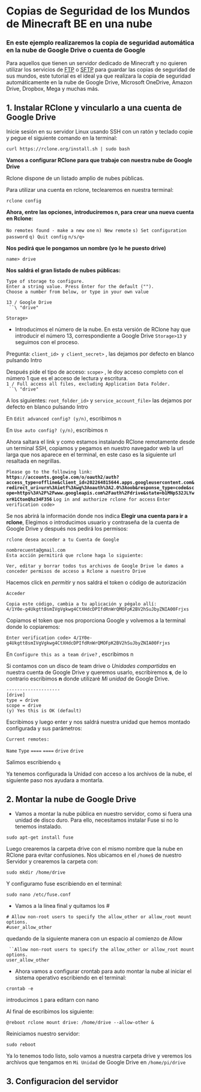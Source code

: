 # Copias de Seguridad de los Mundos de Minecraft BE en una nube

### En este ejemplo realizaremos la copia de seguridad automática en la nube de Google Drive o cuenta de Google

Para aquellos que tienen un servidor dedicado de Minecraft y no quieren utilizar los servicios de [FTP](https://es.wikipedia.org/wiki/Protocolo_de_transferencia_de_archivos) o [SFTP](https://es.wikipedia.org/wiki/SSH_File_Transfer_Protocol) para guardar las copias de seguridad de sus mundos, este tutorial es el ideal ya que realizara la copia de seguridad automáticamente en la nube de Google Drive, Microsoft OneDrive, Amazon Drive, Dropbox, Mega y muchas más.

## 1. Instalar RClone y vincularlo a una cuenta de Google Drive

Inicie sesión en su servidor Linux usando SSH con un ratón y teclado copie y pegue el siguiente comando en la terminal:

```curl https://rclone.org/install.sh | sudo bash```

**Vamos a configurar RClone para que trabaje con nuestra nube de Google Drive**

Rclone dispone de un listado amplio de nubes públicas.  

Para utilizar una cuenta en rclone, teclearemos en nuestra terminal:

```rclone config```

**Ahora, entre las opciones, introduciremos n, para crear una nueva cuenta en Rclone:**


`No remotes found - make a new one`
`n) New remote`
`s) Set configuration password`
`q) Quit config`
`n/s/q>` 

**Nos pedirá que le pongamos un nombre (yo le he puesto drive)**

`name> drive`

**Nos saldrá el gran listado de nubes públicas:**

`Type of storage to configure.`  
`Enter a string value. Press Enter for the default ("").`  
`Choose a number from below, or type in your own value`  

`13 / Google Drive`  
` ``\ "drive"`  

`Storage>`

* Introducimos el número de la nube. En esta versión de RClone hay que introducir el número 13, correspondiente a Google Drive `Storage>13` y seguimos con el proceso.

Pregunta: `client_id> y client_secret>` , las dejamos por defecto en blanco pulsando Intro

Después pide el tipo de acceso: `scope>` , le doy acceso completo con el número 1 que es el acceso de lectura y escritura.  
`1 / Full access all files, excluding Application Data Folder.`  
` ``\ "drive"`

A los siguientes: `root_folder_id>` y `service_account_file>` las dejamos por defecto en blanco pulsando Intro

En `Edit advanced config? (y/n)`, escribimos n

En `Use auto config? (y/n)`, escribimos n

Ahora saltara el link y como estamos instalando RClone remotamente desde un terminal SSH, copiamos y pegamos en nuestro navegador web la url larga que nos aparece en el terminal, en este caso es la siguiente url resaltada en negrillas.

`Please go to the following link:` **`https://accounts.google.com/o/oauth2/auth?access_type=offline&client_id=202264815644.apps.googleusercontent.com&redirect_uri=urn%3Aietf%3Awg%3Aoauth%3A2.0%3Aoob&response_type=code&scope=https%3A%2F%2Fwww.googleapis.com%2Fauth%2Fdrive&state=b1MNpS32JLYwxrH1CtonQhz34F356`** `Log in and authorize rclone for access`
`Enter verification code>`


Se nos abrirá la información donde nos indica **Elegir una cuenta para ir a rclone**, Elegimos o introducimos usuario y contraseña de la cuenta de Google Drive y después nos pedirá los permisos:


`rclone desea acceder a tu Cuenta de Google`

`nombrecuenta@gmail.com`  
`Esta acción permitirá que rclone haga lo siguiente:`

`Ver, editar y borrar todos tus archivos de Google Drive le damos a conceder permisos de acceso a Rclone a nuestro Drive`

Hacemos click en *permitir* y nos saldrá el token o código de autorización

`Acceder`

`Copia este código, cambia a tu aplicación y pégalo allí:`  
`4/1Y0e-g4Ukgtt8smIVgVgkwg4CtXHdcDPIfdRnWrQMOFpK2BV2hSuJbyZNIA00Frjxs`

Copiamos el token que nos proporciona Google y volvemos a la terminal donde lo copiaremos:

`Enter verification code> 4/1Y0e-g4Ukgtt8smIVgVgkwg4CtXHdcDPIfdRnWrQMOFpK2BV2hSuJbyZNIA00Frjxs`

En `Configure this as a team drive?` , escribimos n

Si contamos con un disco de team drive o *Unidades compartidas* en nuestra cuenta de Google Drive y queremos usarlo, escribiremos **s**, de lo contrario escribimos **n** donde utilizaré *Mi unidad* de Google Drive.

`--------------------`  
`[drive]`  
`type = drive`  
`scope = drive`  
`(y) Yes this is OK (default)`

Escribimos y luego enter y nos saldrá nuestra unidad que hemos montado configurada y sus parámetros:

`Current remotes:`

`Name`       `Type`
`====`       `====`
`drive`      `drive`

Salimos escribiendo `q`

Ya tenemos configurada la Unidad con acceso a los archivos de la nube, el siguiente paso nos ayudara a montarla.


## 2. Montar la nube de Google Drive

* Vamos a montar la nube pública en nuestro servidor, como si fuera una unidad de disco duro. Para ello, necesitamos instalar Fuse si no lo tenemos instalado.

```sudo apt-get install fuse```

Luego crearemos la carpeta drive con el mismo nombre que la nube en RClone para evitar confusiones. Nos ubicamos en el `/home$` de nuestro Servidor y crearemos la carpeta con:


```sudo mkdir /home/drive```

Y configuramo fuse escribiendo en el terminal:

```sudo nano /etc/fuse.conf```

* Vamos a la línea final y quitamos los #

`# Allow non-root users to specify the allow_other or allow_root mount options.`  
`#user_allow_other`  

quedando de la siguiente manera con un espacio al comienzo de Allow

` ``Allow non-root users to specify the allow_other or allow_root mount options.`  
`user_allow_other`   


* Ahora vamos a configurar crontab para auto montar la nube al iniciar el sistema operativo escribiendo en el terminal:

```crontab -e```

introducimos `1` para editarn con nano

Al final de escribimos los siguiente:

```@reboot rclone mount drive: /home/drive --allow-other &```

Reiniciamos nuestro servidor:

```sudo reboot```

Ya lo tenemos todo listo, solo vamos a nuestra carpeta drive y veremos los archivos que tengamos en `Mi Unidad` de Google Drive en ```/home/pi/drive```


## 3. Configuracion del servidor
